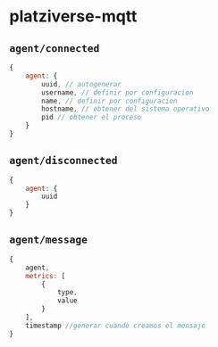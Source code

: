 # platziverse-mqtt

## `agent/connected`

``` js
{
    agent: {
        uuid, // autogenerar
        username, // definir por configuracion
        name, // definir por configuracion
        hostname, // obtener del sistema operativo
        pid // obtener el proceso
    }
}
```

## `agent/disconnected`

``` js
{
    agent: {
        uuid
    }
}
```

## `agent/message`

``` js
{
    agent,
    metrics: [
        {
            type,
            value
        }
    ],
    timestamp //generar cuando creamos el mensaje
}
```